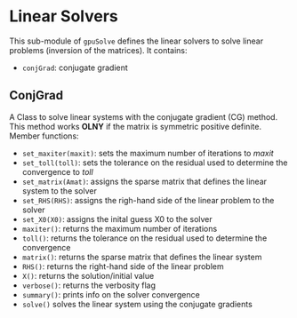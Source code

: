 # Linear Solvers

This sub-module of `gpuSolve` defines the linear solvers to solve linear problems (inversion of the matrices).
It contains:

* `conjGrad`: conjugate gradient



## ConjGrad
A Class to solve linear systems with the conjugate gradient (CG) method. 
This method works **OLNY** if the matrix is symmetric positive definite.
Member functions:

* `set_maxiter(maxit)`: sets the maximum number of iterations to *maxit*
* `set_toll(toll)`: sets the tolerance on the residual used to determine the convergence to *toll*
* `set_matrix(Amat)`: assigns the sparse matrix that defines the linear system to the solver
* `set_RHS(RHS)`: assigns  the righ-hand side of the linear problem to the solver
* `set_X0(X0)`: assigns the inital guess X0 to the solver
* `maxiter()`: returns the maximum number of iterations
* `toll()`: returns the tolerance on the residual used to determine the convergence
* `matrix()`: returns the sparse matrix that defines the linear system
* `RHS()`: returns the right-hand side of the linear problem
* `X()`: returns the solution/initial value
* `verbose()`: returns the verbosity flag
* `summary()`: prints info on the solver convergence
* `solve()` solves the linear system using the conjugate gradients
